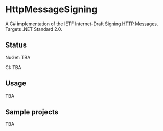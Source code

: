 # HttpMessageSigning

A C# implementation of the IETF Internet-Draft [Signing HTTP Messages](https://tools.ietf.org/html/draft-cavage-http-signatures-12).
Targets .NET Standard 2.0.

## Status

NuGet: TBA

CI: TBA

## Usage

TBA

## Sample projects

TBA

